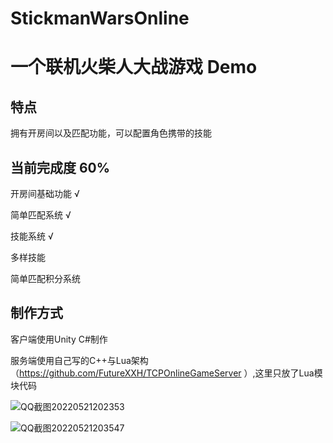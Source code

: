 # StickmanWarsOnline
# 一个联机火柴人大战游戏 Demo

## 特点
拥有开房间以及匹配功能，可以配置角色携带的技能


## 当前完成度 60%

开房间基础功能 √

简单匹配系统 √

技能系统 √

多样技能     

简单匹配积分系统 




## 制作方式

客户端使用Unity C#制作

服务端使用自己写的C++与Lua架构（https://github.com/FutureXXH/TCPOnlineGameServer ）,这里只放了Lua模块代码


![QQ截图20220521202353](https://user-images.githubusercontent.com/60800578/169651424-62225c61-614d-4734-9311-5b57f9d9afbf.png)



![QQ截图20220521203547](https://user-images.githubusercontent.com/60800578/169651755-d19429c9-8961-440c-ba1b-36503e94507b.png)
